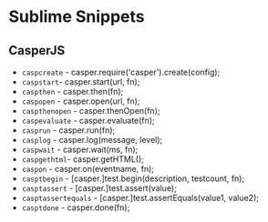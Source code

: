 # Sublime Snippets

## CasperJS
- `caspcreate` - casper.require('casper').create(config);
- `caspstart`- casper.start(url, fn);
- `caspthen` - casper.then(fn);
- `caspopen` - casper.open(url, fn);
- `caspthenopen` - casper.thenOpen(fn);
- `caspevaluate` - casper.evaluate(fn);
- `casprun` - casper.run(fn);
- `casplog` - casper.log(message, level);
- `caspwait` - casper.wait(ms, fn);
- `caspgethtml`- casper.getHTML();
- `caspon` - casper.on(eventname, fn);
- `casptbegin` - [casper.]test.begin(description, testcount, fn);
- `casptassert` - [casper.]test.assert(value);
- `casptassertequals` - [casper.]test.assertEquals(value1, value2);
- `casptdone` - casper.done(fn);

